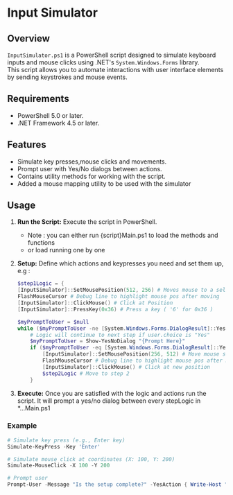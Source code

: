 # Input Simulator

## Overview

`InputSimulator.ps1` is a PowerShell script designed to simulate keyboard inputs and mouse clicks using .NET's `System.Windows.Forms` library.\
This script allows you to automate interactions with user interface elements by sending keystrokes and mouse events.

## Requirements

* PowerShell 5.0 or later.
* .NET Framework 4.5 or later.

## Features

- Simulate key presses,mouse clicks and movements.
- Prompt user with Yes/No dialogs between actions.
- Contains utility methods for working with the script.
- Added a mouse mapping utility to be used with the simulator

## Usage

1. **Run the Script:** Execute the script in PowerShell.
   * Note  : you can either run {script}Main.ps1 to load the methods and functions
   * or load running one by one
3. **Setup:** Define which actions and keypresses you need and set them up, e.g :

    ```powershell
    $step1Logic = {
    [InputSimulator]::SetMousePosition(512, 256) # Moves mouse to a selected location
    FlashMouseCursor # Debug line to highlight mouse pos after moving
    [InputSimulator]::ClickMouse() # Click at Position
    [InputSimulator]::PressKey(0x36) # Press a key ( '6' for 0x36 )

    $myPromptToUser = $null
    while ($myPromptToUser -ne [System.Windows.Forms.DialogResult]::Yes) {
        # Logic will continue to next step if user.choice is "Yes"
        $myPromptToUser = Show-YesNoDialog "{Prompt Here}"
        if ($myPromptToUser -eq [System.Windows.Forms.DialogResult]::Yes) {
            [InputSimulator]::SetMousePosition(256, 512) # Move mouse somewhere else
            FlashMouseCursor # Debug line to highlight mouse pos after moving
            [InputSimulator]::ClickMouse() # Click at new position
            $step2Logic # Move to step 2
        }
    ```

4. **Execute:** Once you are satisfied with the logic and actions run the script.
It will prompt a yes/no dialog between every stepLogic in *...Main.ps1

### Example

```powershell
# Simulate key press (e.g., Enter key)
Simulate-KeyPress -Key 'Enter'

# Simulate mouse click at coordinates (X: 100, Y: 200)
Simulate-MouseClick -X 100 -Y 200

# Prompt user
Prompt-User -Message "Is the setup complete?" -YesAction { Write-Host "User selected Yes" } -NoAction { Write-Host "User selected No" }
```
